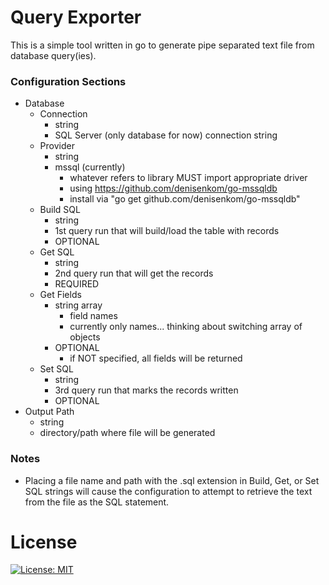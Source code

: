 # Query Exporter
This is a simple tool written in go to generate pipe separated text file from database query(ies).

### Configuration Sections
* Database
  * Connection
    * string
    * SQL Server (only database for now) connection string
  * Provider
    * string
    * mssql (currently)
      * whatever refers to library MUST import appropriate driver
      * using https://github.com/denisenkom/go-mssqldb
      * install via "go get github.com/denisenkom/go-mssqldb"
  * Build SQL
    * string
    * 1st query run that will build/load the table with records
    * OPTIONAL
  * Get SQL
    * string
    * 2nd query run that will get the records
    * REQUIRED
  * Get Fields
    * string array
      * field names
      * currently only names... thinking about switching array of objects
    * OPTIONAL
      * if NOT specified, all fields will be returned
  * Set SQL
    * string
    * 3rd query run that marks the records written
    * OPTIONAL
* Output Path
  * string
  * directory/path where file will be generated

### Notes
* Placing a file name and path with the .sql extension in Build, Get, or Set SQL strings will cause the configuration to attempt to retrieve the text from the file as the SQL statement.

# License
[![License: MIT](https://img.shields.io/badge/License-MIT-yellow.svg)](https://opensource.org/licenses/MIT)
